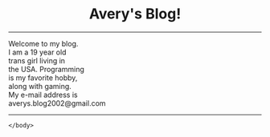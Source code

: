<!DOCTYPE html>
<html>
    <script src="main.js"> </script>
    <body style="background-image: url(paper.jpg);">
        <center>
            <h1> Avery's Blog! </h1>
        </center>
        <hr />
        <p> Welcome to my blog.<br />
            I am a 19 year old<br />
            trans girl living in<br />
            the USA. Programming<br />
            is my favorite hobby,<br />
            along with gaming. <br />
            My e-mail address is<br />
            averys.blog2002@gmail.com</p>
        <hr />

    </body>
</html>
